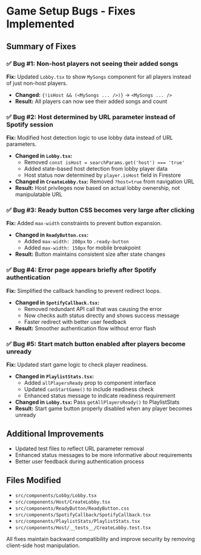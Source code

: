 # Game Setup Bugs - Fixes Implemented

## Summary of Fixes

### ✅ Bug #1: Non-host players not seeing their added songs
**Fix:** Updated `Lobby.tsx` to show `MySongs` component for all players instead of just non-host players.
- **Changed:** `{!isHost && (<MySongs ... />)}` → `<MySongs ... />`
- **Result:** All players can now see their added songs and count

### ✅ Bug #2: Host determined by URL parameter instead of Spotify session  
**Fix:** Modified host detection logic to use lobby data instead of URL parameters.
- **Changed in `Lobby.tsx`:** 
  - Removed `const isHost = searchParams.get('host') === 'true'`
  - Added state-based host detection from lobby player data
  - Host status now determined by `player.isHost` field in Firestore
- **Changed in `CreateLobby.tsx`:** Removed `?host=true` from navigation URL
- **Result:** Host privileges now based on actual lobby ownership, not manipulatable URL

### ✅ Bug #3: Ready button CSS becomes very large after clicking
**Fix:** Added `max-width` constraints to prevent button expansion.
- **Changed in `ReadyButton.css`:**
  - Added `max-width: 200px` to `.ready-button`
  - Added `max-width: 150px` for mobile breakpoint
- **Result:** Button maintains consistent size after state changes

### ✅ Bug #4: Error page appears briefly after Spotify authentication
**Fix:** Simplified the callback handling to prevent redirect loops.
- **Changed in `SpotifyCallback.tsx`:**
  - Removed redundant API call that was causing the error
  - Now checks auth status directly and shows success message
  - Faster redirect with better user feedback
- **Result:** Smoother authentication flow without error flash

### ✅ Bug #5: Start match button enabled after players become unready
**Fix:** Updated start game logic to check player readiness.
- **Changed in `PlaylistStats.tsx`:**
  - Added `allPlayersReady` prop to component interface
  - Updated `canStartGame()` to include readiness check
  - Enhanced status message to indicate readiness requirement
- **Changed in `Lobby.tsx`:** Pass `getAllPlayersReady()` to PlaylistStats
- **Result:** Start game button properly disabled when any player becomes unready

## Additional Improvements
- Updated test files to reflect URL parameter removal
- Enhanced status messages to be more informative about requirements
- Better user feedback during authentication process

## Files Modified
- `src/components/Lobby/Lobby.tsx`
- `src/components/Host/CreateLobby.tsx` 
- `src/components/ReadyButton/ReadyButton.css`
- `src/components/SpotifyCallback/SpotifyCallback.tsx`
- `src/components/PlaylistStats/PlaylistStats.tsx`
- `src/components/Host/__tests__/CreateLobby.test.tsx`

All fixes maintain backward compatibility and improve security by removing client-side host manipulation.